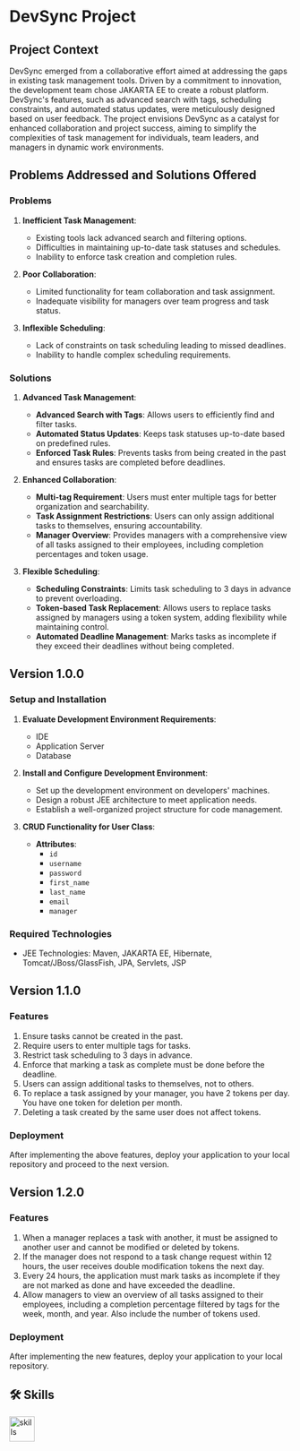 # DevSync Project

## Project Context
DevSync emerged from a collaborative effort aimed at addressing the gaps in existing task management tools. Driven by a commitment to innovation, the development team chose JAKARTA EE to create a robust platform. DevSync's features, such as advanced search with tags, scheduling constraints, and automated status updates, were meticulously designed based on user feedback. The project envisions DevSync as a catalyst for enhanced collaboration and project success, aiming to simplify the complexities of task management for individuals, team leaders, and managers in dynamic work environments.

## Problems Addressed and Solutions Offered

### Problems
1. **Inefficient Task Management**:
    - Existing tools lack advanced search and filtering options.
    - Difficulties in maintaining up-to-date task statuses and schedules.
    - Inability to enforce task creation and completion rules.

2. **Poor Collaboration**:
    - Limited functionality for team collaboration and task assignment.
    - Inadequate visibility for managers over team progress and task status.

3. **Inflexible Scheduling**:
    - Lack of constraints on task scheduling leading to missed deadlines.
    - Inability to handle complex scheduling requirements.

### Solutions
1. **Advanced Task Management**:
    - **Advanced Search with Tags**: Allows users to efficiently find and filter tasks.
    - **Automated Status Updates**: Keeps task statuses up-to-date based on predefined rules.
    - **Enforced Task Rules**: Prevents tasks from being created in the past and ensures tasks are completed before deadlines.

2. **Enhanced Collaboration**:
    - **Multi-tag Requirement**: Users must enter multiple tags for better organization and searchability.
    - **Task Assignment Restrictions**: Users can only assign additional tasks to themselves, ensuring accountability.
    - **Manager Overview**: Provides managers with a comprehensive view of all tasks assigned to their employees, including completion percentages and token usage.

3. **Flexible Scheduling**:
    - **Scheduling Constraints**: Limits task scheduling to 3 days in advance to prevent overloading.
    - **Token-based Task Replacement**: Allows users to replace tasks assigned by managers using a token system, adding flexibility while maintaining control.
    - **Automated Deadline Management**: Marks tasks as incomplete if they exceed their deadlines without being completed.

## Version 1.0.0

### Setup and Installation
1. **Evaluate Development Environment Requirements**:
    - IDE
    - Application Server
    - Database

2. **Install and Configure Development Environment**:
    - Set up the development environment on developers' machines.
    - Design a robust JEE architecture to meet application needs.
    - Establish a well-organized project structure for code management.

3. **CRUD Functionality for User Class**:
    - **Attributes**:
        - `id`
        - `username`
        - `password`
        - `first_name`
        - `last_name`
        - `email`
        - `manager`

### Required Technologies
- JEE Technologies: Maven, JAKARTA EE, Hibernate, Tomcat/JBoss/GlassFish, JPA, Servlets, JSP

## Version 1.1.0

### Features
1. Ensure tasks cannot be created in the past.
2. Require users to enter multiple tags for tasks.
3. Restrict task scheduling to 3 days in advance.
4. Enforce that marking a task as complete must be done before the deadline.
5. Users can assign additional tasks to themselves, not to others.
6. To replace a task assigned by your manager, you have 2 tokens per day. You have one token for deletion per month.
7. Deleting a task created by the same user does not affect tokens.

### Deployment
After implementing the above features, deploy your application to your local repository and proceed to the next version.

## Version 1.2.0

### Features
1. When a manager replaces a task with another, it must be assigned to another user and cannot be modified or deleted by tokens.
2. If the manager does not respond to a task change request within 12 hours, the user receives double modification tokens the next day.
3. Every 24 hours, the application must mark tasks as incomplete if they are not marked as done and have exceeded the deadline.
4. Allow managers to view an overview of all tasks assigned to their employees, including a completion percentage filtered by tags for the week, month, and year. Also include the number of tokens used.

### Deployment
After implementing the new features, deploy your application to your local repository.

## 🛠 Skills
<p>
    <img src="https://skillicons.dev/icons?i=git,idea,java,jakarta,postgres,maven" height="45" alt="skills"  />
</p>
